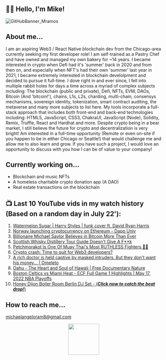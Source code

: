 ## 🙋‍♂️ Hello, I'm Mike! 
![GitHubBanner_Mramos](https://user-images.githubusercontent.com/40747156/180469105-2df33ac2-59fb-498f-ba50-20e45b3b79b7.png)

## About me...
I am an aspiring Web3 / React Native blockchain dev from the Chicago-area currently seeking my first developer role! I am self-trained as a Pastry Chef and have owned and managed my own bakery for ~14 years. I became interested in crypto when Defi had it's 'summer' back in 2020 and from then on, and especially when NFT's had their own 'summer' last year in 2021, I became extremely interested in blockchain develolpment and decided to pursue it full-time. I dove right in and ever since, I fell into multiple rabbit holes for days a time across a myriad of complex subjects including: The blockchain (public and private), Defi, NFTs, EVM, DAOs, Bitcoin (And 'bitcoin!'), chains, L1s, L2s, charding, multi-chain, consensys mechanisms, sovereign identity, tokenization, smart contract auditing, the metaverse and many more subjects to list here.  My tools incorporate a full-stack approach that includes both front-end and back-end technologies including: HTML5, JavaScript, CSS3, ChakraUI, JavaScript (Node), Solidity, Remix, Truffle, React and Hardhat and more.  Despite crypto being in a bear market, I still believe the future for crypto and decentralization is very bright!  Am interested in a full-time opportunity (Remote or even on-site if you happen to be in either Chicago or Seattle!) that would challenge me and allow me to also learn and grow.  If you have such a project, I would love an opportunity to discuss with you how I can be of value to your company!

## Currently working on...
- Blockchain and music NFTs
- A homeless charitable crypto donation app (A DAO)
- Real estate transactions on the blockchain

## 📺 Last 10 YouTube vids in my watch history (Based on a random day in July 22'):
1. [Watermelon Sugar | Harry Styles | funk cover ft. David Ryan Harris](https://www.youtube.com/watch?v=tanVL0UY_jw)
2. [Norway launching cryptocurrency on Ethereum - Dapp Univ](https://www.youtube.com/watch?v=yc3zSl8GrqY&t=55s)
3. [Billionaire Michael Saylor Believes in Bitcoin More Than Ever](https://www.youtube.com/watch?v=B2DDOyqRltg)
4. [Scottish Whisky Distillery Tour Guide Doesn't Give A F**k](https://www.youtube.com/watch?v=1HDBSm2s18s&t=19s)
5. [Petchmorakot Is One Of Muay Thai's Most RUTHLESS Fighters 🤯🥶](https://www.youtube.com/watch?v=B1LyRaT0D1U)
6. [Crypto crash: Time to quit for Web3 developers?](https://www.youtube.com/watch?v=UhjgxWmo5GE&t=191s)
7. [A rich doctor is held captive by masked intruders. But they don't want his money... | Omeleto](https://www.youtube.com/watch?v=ItaZ0hfi1FI)
8. [Oahu - The Heart and Soul of Hawaii | Free Documentary Nature](https://www.youtube.com/watch?v=ZAkyMUWy_ec)
9. [Boston Celtics vs Miami Heat - ECF Full Game 1 Highlights | May 17, 2022 NBA Playoffs](https://www.youtube.com/watch?v=Nsh445ZnkRY)
10. [Honey Dijon Boiler Room Berlin DJ Set - (***Click now to catch the beat drop!***)](https://youtu.be/SCFno0V0Fe0?t=1522)

## How to reach me...
michaelangeloram8@gmail.com


<div id="header" align="center">
  <img src="https://media.giphy.com/media/M9gbBd9nbDrOTu1Mqx/giphy.gif" width="100"/>
</div>

<!--
**OrangeDeuce/OrangeDeuce** is a ✨ _special_ ✨ repository because its `README.md` (this file) appears on your GitHub profile.

Here are some ideas to get you started:

- 🔭 I’m currently working on ...
- 🌱 I’m currently learning ...
- 👯 I’m looking to collaborate on ...
- 🤔 I’m looking for help with ...
- 💬 Ask me about ...
- 📫 How to reach me: ...
- 😄 Pronouns: ...
- ⚡ Fun fact: ...
-->
